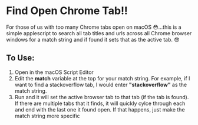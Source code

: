 # Find Open Chrome Tab!!
For those of us with too many Chrome tabs open on macOS :flushed:...this is a simple applescript to search all tab titles and urls across all Chrome browser windows for a match string and if found it sets that as the active tab. :sunglasses:

## To Use:
1. Open in the macOS Script Editor
2. Edit the **match** variable at the top for your match string. For example, if I want to find a stackoverflow tab, I would enter **"stackoverflow"** as the match string.
3. Run and it will set the active browser tab to that tab (if the tab is found). If there are multiple tabs that it finds, it will quickly cylce through each and end with the last one it found open. If that happens, just make the match string more specific
